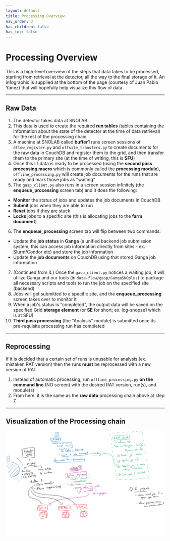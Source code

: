 ```yaml
---
layout: default
title: Processing Overview
nav_order: 3
has_children: false
has_toc: false
---
```


# **Processing Overview**

This is a high-level overview of the steps that data takes to be processed, starting from retrieval at the detector, all the way to the final storage of it. An infographic is supplied at the bottom of the page (courtesy of Juan Pablo Yanez) that will hopefully help visualize this flow of data.

---

## **Raw Data**
1. The detector takes data at SNOLAB
2. This data is used to create the required **run tables** (tables containing the information about the state of the detector at the time of data retrieval) for the rest of the processing chain
3. A machine at SNOLAB called **buffer1** runs screen sessions of `dflow_register.py` and `offsite_transfers.py` to create documents for the raw data in CouchDB and register them to the grid, and then transfer them to the primary site (at the time of writing, this is **SFU**)
4. Once this L1 data is ready to be processed (using the **second pass processing macro** which is commonly called the **processing module**), `offline_processing.py` will create job documents for the runs that are ready and mark those jobs as "waiting"
5. The `gasp_client.py` also runs in a screen session infinitely (the **enqueue_processing** screen tab) and it does the following:
  * **Monitor** the status of jobs and updates the job documents in CouchDB
  * **Submit** jobs when they are able to run
  * **Reset** jobs if they are stuck
  * **Locks** jobs to a specific site (this is allocating jobs to the **farm document**)
6. The **enqueue_processing** screen tab will flip between two commands:
  * Update the **job status** in **Ganga** (a unified backend job submission system; this can access job information directly from sites - ex. Slurm/Condor etc) and store the job information
  * Update the **job documents** on CouchDB using that stored Ganga job information
7. (Continued from 4.) Once the `gasp_client.py` notices a waiting job, it will utilize Ganga and our tools (in `data-flow/gasp/GangaSNOplus`) to package all necessary scripts and tools to run the job on the specified site (backend)
8. Jobs will get submitted to a specific site, and the **enqueue_processing** screen takes over to monitor it
9. When a job's status is "completed", the output data will be saved on the specified Grid **storage element** (or **SE** for short; ex. lcg-snopse1 which is at SFU)
10. **Third pass processing** (the "Analysis" module) is submitted once its pre-requisite processing run has completed

---

## **Reprocessing**
If it is decided that a certain set of runs is unusable for analysis (ex. mistaken RAT version) then the runs **must** be reprocessed with a new version of RAT.

1. Instead of automatic processing, run `offline_processing.py` **on the command line** (NO screen) with the desired RAT version, run(s), and module(s)
2. From here, it is the same as the **raw data** processing chain above at step 7.

---

## **Visualization of the Processing chain**


![processing chain image](../assets/images/processing-flow.png)

